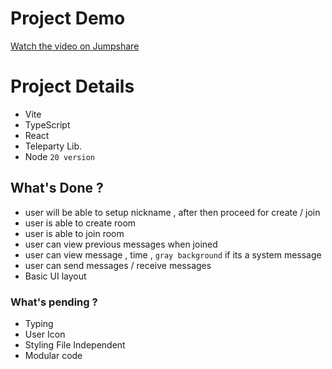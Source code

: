 # Project Demo 
[Watch the video on Jumpshare](https://jumpshare.com/s/bDDP3ljla9NMTaq67CQE)


# Project Details 

- Vite
- TypeScript
- React 
- Teleparty Lib.
- Node `20 version`

## What's Done ?

- user will be able to setup nickname , after then proceed for create / join
- user is able to create room
- user is able to join room 
- user can view previous messages when joined
- user can view message , time , `gray background` if its a system message
- user can send messages / receive messages 
- Basic UI layout


### What's pending ?
- Typing 
- User Icon
- Styling File Independent
- Modular code 




